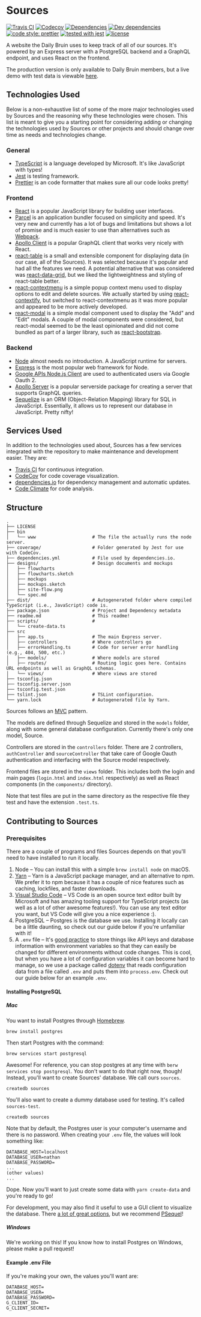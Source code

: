 # Sources

[![Travis CI](https://img.shields.io/travis/dailybruin/sources.svg?style=flat)](https://travis-ci.org/dailybruin/sources)
[![Codecov](https://img.shields.io/codecov/c/github/dailybruin/sources.svg)](https://codecov.io/github/dailybruin/sources)
[![Dependencies](https://david-dm.org/dailybruin/sources/status.svg?style=flat)](https://david-dm.org/dailybruin/sources)
[![Dev dependencies](https://david-dm.org/dailybruin/sources/dev-status.svg?style=flat)](https://david-dm.org/dailybruin/sources?type=dev)
[![code style: prettier](https://img.shields.io/badge/code_style-prettier-ff69b4.svg?style=flat)](https://github.com/prettier/prettier)
[![tested with jest](https://img.shields.io/badge/tested_with-jest-99424f.svg?style=flat)](https://github.com/facebook/jest)
[![license](https://img.shields.io/github/license/dailybruin/sources.svg)](/LICENSE.md)

A website the Daily Bruin uses to keep track of all of our sources.
It's powered by an Express server with a PostgreSQL backend and a GraphQL
endpoint, and uses React on the frontend.

The production version is only available to Daily Bruin members, but a live demo with test data is viewable [here](https://db-sources-staging.herokuapp.com).

## Technologies Used

Below is a non-exhaustive list of some of the more major technologies used by Sources and the reasoning why these technologies were chosen. This list is meant to give you a starting point for considering adding or changing the technologies used by Sources or other projects and should change over time as needs and technologies change.

### General

* [TypeScript](http://www.typescriptlang.org) is a language developed by Microsoft. It's like JavaScript with types!
* [Jest](https://facebook.github.io/jest/) is testing framework.
* [Prettier](https://prettier.io) is an code formatter that makes sure all our code looks pretty!

### Frontend

* [React](https://reactjs.org) is a popular JavaScript library for building user interfaces.
* [Parcel](https://parceljs.org) is an application bundler focused on simplicity and speed. It's very new and currently has a lot of bugs and limitations but shows a lot of promise and is much easier to use than alternatives such as [Webpack](https://webpack.js.org).
* [Apollo Client](https://www.apollographql.com/client) is a popular GraphQL client that works very nicely with React.
* [react-table](https://react-table.js.org) is a small and extensible component for displaying data (in our case, all of the Sources). It was selected because it's popular and had all the features we need. A potential alternative that was considered was [react-data-grid](http://adazzle.github.io/react-data-grid/), but we liked the lightweightness and styling of react-table better.
* [react-contextmenu](https://vkbansal.me/react-contextmenu/) is a simple popup context menu used to display options to edit and delete sources. We actually started by using [react-contextify](https://github.com/galkinrost/react-contextify), but switched to react-contextmenu as it was more popular and appeared to be more actively developed.
* [react-modal](https://github.com/reactjs/react-modal) is a simple modal component used to display the "Add" and "Edit" modals. A couple of modal components were considered, but react-modal seemed to be the least opinionated and did not come bundled as part of a larger library, such as [react-bootstrap](https://react-bootstrap.github.io).

### Backend

* [Node](https://nodejs.org/en/) almost needs no introduction. A JavaScript runtime for servers.
* [Express](https://expressjs.com) is the most popular web framework for Node.
* [Google APIs Node.js Client](http://google.github.io/google-api-nodejs-client/22.2.0/index.html) are used to authenticated users via Google Oauth 2.
* [Apollo Server](https://www.apollographql.com/servers) is a popular serverside package for creating a server that supports GraphQL queries.
* [Sequelize](http://docs.sequelizejs.com) is an ORM (Object-Relation Mapping) library for SQL in JavaScript. Essentially, it allows us to represent our database in JavaScript. Pretty nifty!

## Services Used

In addition to the technologies used about, Sources has a few services integrated with the repository to make maintenance and development easier. They are:

* [Travis CI](https://travis-ci.org/daily-bruin/sources) for continuous integration.
* [CodeCov](https://codecov.io/gh/daily-bruin/sources) for code coverage visualization.
* [dependencies.io](https://app.dependencies.io/projects/github/daily-bruin/sources) for dependency management and automatic updates.
* [Code Climate](https://codeclimate.com/github/daily-bruin/sources) for code analysis.

## Structure

```
.
├── LICENSE
├── bin
│   └── www                     # The file the actually runs the node server.
├── coverage/                   # Folder generated by Jest for use with CodeCov.
├── dependencies.yml            # File used by dependencies.io.
├── designs/                    # Design documents and mockups
│   ├── flowcharts
│   ├── flowcharts.sketch
│   ├── mockups
│   ├── mockups.sketch
│   ├── site-flow.png
│   └── spec.md
├── dist/                       # Autogenerated folder where compiled TypeScript (i.e., JavaScript) code is.
├── package.json                # Project and Dependency metadata
├── readme.md                   # This readme!
├── scripts/                    #
│   └── create-data.ts
├── src
│   ├── app.ts                  # The main Express server.
│   ├── controllers             # Where controllers go
│   ├── errorHandling.ts        # Code for server error handling (e.g., 404, 500, etc.)
│   ├── models/                 # Where models are stored
│   ├── routes/                 # Routing logic goes here. Contains URL endpoints as well as GraphQL schemas.
│   └── views/                  # Where views are stored
├── tsconfig.json
├── tsconfig.server.json
├── tsconfig.test.json
├── tslint.json                 # TSLint configuration.
└── yarn.lock                   # Autogenerated file by Yarn.
```

Sources follows an [MVC](https://en.wikipedia.org/wiki/Model–view–controller)
pattern.

The models are defined through Sequelize and stored in the `models` folder,
along with some general database configuration. Currently there's only one
model, Source.

Controllers are stored in the `controllers` folder. There are 2 controllers,
`authController` and `sourceController` that take care of Google Oauth
authentication and interfacing with the Source model respectively.

Frontend files are stored in the `views` folder. This includes both the login and main pages (`login.html` and `index.html` respectively) as well as React components (in the `components/` directory).

Note that test files are put in the same directory as the respective file they test and have the extension `.test.ts`.

## Contributing to Sources

### Prerequisites

There are a couple of programs and files Sources depends on that you'll need to
have installed to run it locally.

1. Node – You can install this with a simple `brew install node` on macOS.
2. [Yarn](https://yarnpkg.com/lang/en/docs/install/) – Yarn is a JavaScript
   package manager, and an alternative to npm. We prefer it to npm because it
   has a couple of nice features such as caching, lockfiles, and faster
   downloads.
3. [Visual Studio Code](https://code.visualstudio.com) – VS Code is an open
   source text editor built by Microsoft and has amazing tooling support for
   TypeScript projects (as well as a lot of other awesome features!). You can
   use any text editor you want, but VS Code will give you a nice experience :).
4. PostgreSQL – Postgres is the database we use. Installing it locally can be a
   little daunting, so check out our guide below if you're unfamiliar with it!
5. A `.env` file – It's [good practice](https://12factor.net/config) to store
   things like API keys and database information with environment variables so
   that they can easily be changed for different environments without code
   changes. This is cool, but when you have a lot of configuration variables it
   can become hard to manage, so we use a package called
   [dotenv](https://www.npmjs.com/package/dotenv) that reads configuration data
   from a file called `.env` and puts them into `process.env`. Check out our
   guide below for an example `.env`.

#### Installing PostgreSQL

##### Mac

You want to install Postgres through [Homebrew](https://brew.sh).

```shell
brew install postgres
```

Then start Postgres with the command:

```shell
brew services start postgresql
```

Awesome! For reference, you can stop postgres at any time with `berw services stop postgresql`. You don't want to do that right now, though! Instead, you'll want to create Sources' database. We call ours `sources`.

```shell
createdb sources
```

You'll also want to create a dummy database used for testing. It's called `sources-test`.

```shell
createdb sources
```

Note that by default, the Postgres user is your computer's username and there is
no password. When creating your `.env` file, the values will look something like:

```
DATABASE_HOST=localhost
DATABASE_USER=nathan
DATABASE_PASSWORD=
...
(other values)
...
```

Dope. Now you'll want to just create some data with `yarn create-data` and you're ready to go!

For development, you may also find it useful to use a GUI client to visualize the database. There [a lot of great options](https://wiki.postgresql.org/wiki/Community_Guide_to_PostgreSQL_GUI_Tools), but we recommend [PSequel](http://www.psequel.com)!

##### Windows

We're working on this! If you know how to install Postgres on Windows, please
make a pull request!

#### Example .env File

If you're making your own, the values you'll want are:

```
DATABASE_HOST=
DATABASE_USER=
DATABASE_PASSWORD=
G_CLIENT_ID=
G_CLIENT_SECRET=
```

